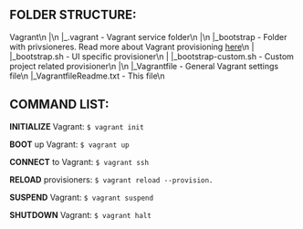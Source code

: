 ## FOLDER STRUCTURE:

Vagrant\n
|\n
|_.vagrant - Vagrant service folder\n
|\n
|_bootstrap - Folder with privsioneres. Read more about Vagrant provisioning [here](https://docs.vagrantup.com/v2/getting-started/provisioning.html)\n
| |_bootstrap.sh - UI specific provisioner\n
| |_bootstrap-custom.sh - Custom project related provisioner\n
|\n
|_Vagrantfile - General Vagrant settings file\n
|_VagrantfileReadme.txt - This file\n

## COMMAND LIST:

**INITIALIZE** Vagrant:
`$ vagrant init`

**BOOT** up Vagrant:
`$ vagrant up`

**CONNECT** to Vagrant:
`$ vagrant ssh`

**RELOAD** provisioners:
`$ vagrant reload --provision.`

**SUSPEND** Vagrant:
`$ vagrant suspend`

**SHUTDOWN** Vagrant:
`$ vagrant halt`
